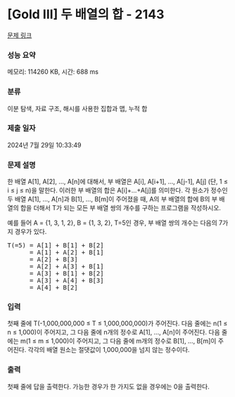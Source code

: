 # [Gold III] 두 배열의 합 - 2143 

[문제 링크](https://www.acmicpc.net/problem/2143) 

### 성능 요약

메모리: 114260 KB, 시간: 688 ms

### 분류

이분 탐색, 자료 구조, 해시를 사용한 집합과 맵, 누적 합

### 제출 일자

2024년 7월 29일 10:33:49

### 문제 설명

<p>한 배열 A[1], A[2], …, A[n]에 대해서, 부 배열은 A[i], A[i+1], …, A[j-1], A[j] (단, 1 ≤ i ≤ j ≤ n)을 말한다. 이러한 부 배열의 합은 A[i]+…+A[j]를 의미한다. 각 원소가 정수인 두 배열 A[1], …, A[n]과 B[1], …, B[m]이 주어졌을 때, A의 부 배열의 합에 B의 부 배열의 합을 더해서 T가 되는 모든 부 배열 쌍의 개수를 구하는 프로그램을 작성하시오.</p>

<p>예를 들어 A = {1, 3, 1, 2}, B = {1, 3, 2}, T=5인 경우, 부 배열 쌍의 개수는 다음의 7가지 경우가 있다.</p>

<pre>T(=5) = A[1] + B[1] + B[2]
      = A[1] + A[2] + B[1]
      = A[2] + B[3]
      = A[2] + A[3] + B[1]
      = A[3] + B[1] + B[2]
      = A[3] + A[4] + B[3]
      = A[4] + B[2] </pre>

### 입력 

 <p>첫째 줄에 T(-1,000,000,000 ≤ T ≤ 1,000,000,000)가 주어진다. 다음 줄에는 n(1 ≤ n ≤ 1,000)이 주어지고, 그 다음 줄에 n개의 정수로 A[1], …, A[n]이 주어진다. 다음 줄에는 m(1 ≤ m ≤ 1,000)이 주어지고, 그 다음 줄에 m개의 정수로 B[1], …, B[m]이 주어진다. 각각의 배열 원소는 절댓값이 1,000,000을 넘지 않는 정수이다.</p>

### 출력 

 <p>첫째 줄에 답을 출력한다. 가능한 경우가 한 가지도 없을 경우에는 0을 출력한다.</p>

